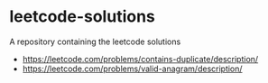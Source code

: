 # leetcode-solutions
A repository containing the leetcode solutions

- https://leetcode.com/problems/contains-duplicate/description/
- https://leetcode.com/problems/valid-anagram/description/
